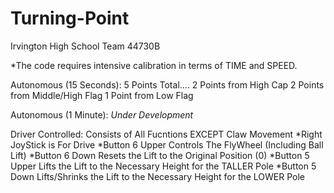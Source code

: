 # Turning-Point

Irvington High School 
Team 44730B

*The code requires intensive calibration in terms of TIME and SPEED. 

Autonomous (15 Seconds): 5 Points Total....
		2 Points from High Cap 
		2 Points from Middle/High Flag 
		1 Point from Low Flag 
		
Autonomous (1 Minute): *Under Development*

Driver Controlled: Consists of All Fucntions EXCEPT Claw Movement 
		*Right JoyStick is For Drive 
		*Button 6 Upper Controls The FlyWheel (Including Ball Lift)
		*Button 6 Down Resets the Lift to the Original Position (0)
		*Button 5 Upper Lifts the Lift to the Necessary Height for the TALLER Pole 
		*Button 5 Down Lifts/Shrinks the Lift to the Necessary Height for the LOWER Pole
